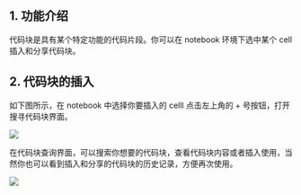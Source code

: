 ## 1. 功能介绍
代码块是具有某个特定功能的代码片段。你可以在 notebook 环境下选中某个 cell 插入和分享代码块。

## 2. 代码块的插入
如下图所示，在 notebook 中选择你要插入的 celll 点击左上角的 + 号按钮，打开搜寻代码块界面。

![](https://ws3.sinaimg.cn/large/006tNc79gy1g2dguobwumj31ls04ygmg.jpg)

在代码块查询界面，可以搜索你想要的代码块，查看代码块内容或者插入使用，当然你也可以看到插入和分享的代码块的历史记录，方便再次使用。

![](https://ws1.sinaimg.cn/large/006tNc79gy1g2di6ciqang30zk0t3nph.gif)
